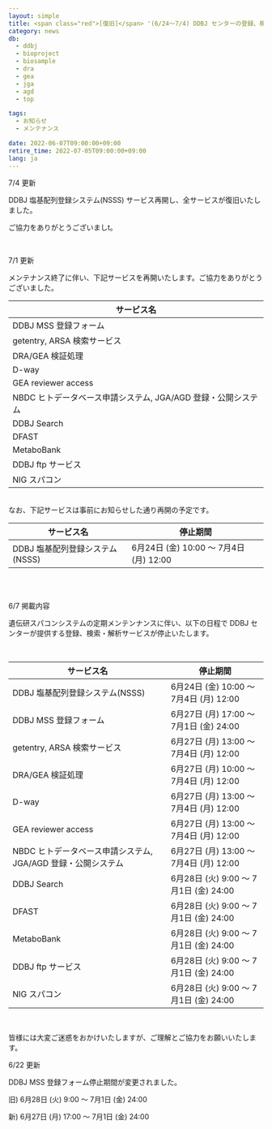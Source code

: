 ```yaml
---
layout: simple
title: <span class="red">[復旧]</span> '(6/24～7/4) DDBJ センターの登録、検索・解析サービス停止のお知らせ'
category: news
db:
  - ddbj
  - bioproject
  - biosample
  - dra
  - gea
  - jga
  - agd
  - top

tags:
  - お知らせ
  - メンテナンス

date: 2022-06-07T09:00:00+09:00
retire_time: 2022-07-05T09:00:00+09:00
lang: ja
---
```


7/4 更新

DDBJ 塩基配列登録システム(NSSS) サービス再開し、全サービスが復旧いたしました。

ご協力をありがとうございましt。

<br>

7/1 更新

メンテナンス終了に伴い、下記サービスを再開いたします。ご協力をありがとうございました。
<br>

|	サービス名	|
|	----	|
|	DDBJ MSS 登録フォーム	|
|	getentry, ARSA 検索サービス	|
|	DRA/GEA 検証処理	|
|	D-way	|
|	GEA reviewer access	|
|	NBDC ヒトデータベース申請システム, JGA/AGD 登録・公開システム	|
|	DDBJ Search	|
|	DFAST	|
|	MetaboBank	|
|	DDBJ ftp サービス	|
|	NIG スパコン	|

<br>
なお、下記サービスは事前にお知らせした通り再開の予定です。
<br>

|	サービス名	|	停止期間	|
|	----	|	----	|
|	DDBJ 塩基配列登録システム(NSSS)	|	6月24日 (金) 10:00 ～ 7月4日 (月) 12:00	|

<br>
<br>

6/7 掲載内容

<p>遺伝研スパコンシステムの定期メンテンナンスに伴い、以下の日程で DDBJ センターが提供する登録、検索・解析サービスが停止いたします。</p>
<br>

|	サービス名	|	停止期間	|
|	----	|	----	|
|	DDBJ 塩基配列登録システム(NSSS)	|	6月24日 (金) 10:00 ～ 7月4日 (月) 12:00	|
|	DDBJ MSS 登録フォーム	|	6月27日 (月) 17:00 ～ 7月1日 (金) 24:00	|
|	getentry, ARSA 検索サービス	|	6月27日 (月) 13:00 ～ 7月4日 (月) 12:00	|
|	DRA/GEA 検証処理	|	6月27日 (月) 10:00 ～ 7月4日 (月) 12:00	|
|	D-way	|	6月27日 (月) 13:00 ～ 7月4日 (月) 12:00	|
|	GEA reviewer access	|	6月27日 (月) 13:00 ～ 7月4日 (月) 12:00	|
|	NBDC ヒトデータベース申請システム, JGA/AGD 登録・公開システム	|	6月27日 (月) 13:00 ～ 7月4日 (月) 12:00	|
|	DDBJ Search	|	6月28日 (火) 9:00 ～ 7月1日 (金) 24:00	|
|	DFAST	|	6月28日 (火) 9:00 ～ 7月1日 (金) 24:00	|
|	MetaboBank	|	6月28日 (火) 9:00 ～ 7月1日 (金) 24:00	|
|	DDBJ ftp サービス	|	6月28日 (火) 9:00 ～ 7月1日 (金) 24:00	|
|	NIG スパコン	|	6月28日 (火) 9:00 ～ 7月1日 (金) 24:00	|

<br>
<p>皆様には大変ご迷惑をおかけいたしますが、ご理解とご協力をお願いいたします。</p>

6/22 更新

DDBJ MSS 登録フォーム停止期間が変更されました。

旧) 6月28日 (火) 9:00 ～ 7月1日 (金) 24:00

新) 6月27日 (月) 17:00 ～ 7月1日 (金) 24:00

